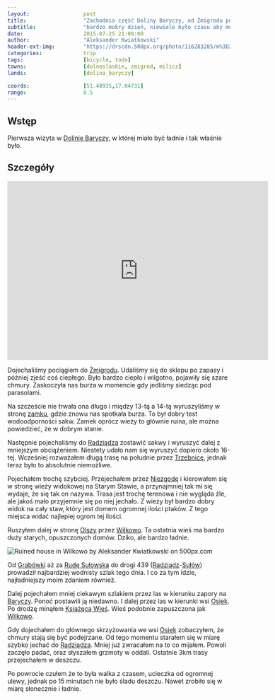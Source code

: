 ```yaml
---
layout:                 post
title:                  "Zachodnia część Doliny Baryczy, od Żmigrodu po Rudę Sułowską"
subtitle:               "bardzo mokry dzień, niewiele było czasu aby móc pojechać gdzieś dalej"
date:                   2015-07-25 21:00:00
author:                 "Aleksander Kwiatkowski"
header-ext-img:         "https://drscdn.500px.org/photo/116283285/m%3D2048/5eb8e98a8daa352db6f7c411a4d28776"
categories:             trip
tags:                   [bicycle, todo]
towns:                  [dolnoslaskie, zmigrod, milicz]
lands:                  [dolina_baryczy]

coords:                 [51.48935,17.04731]
range:                  8.5
---
```


[wiki-dolina-baryczy]:          https://pl.wikipedia.org/wiki/Park_Krajobrazowy_Dolina_Baryczy
[wiki-zmigrod]:                 https://pl.wikipedia.org/wiki/%C5%BBmigr%C3%B3d
[wiki-zmigrod-zamek]:           https://pl.wikipedia.org/wiki/Zamek_w_%C5%BBmigrodzie
[wiki-radziadz]:                https://pl.wikipedia.org/wiki/Radzi%C4%85dz
[wiki-trzebnica]:               https://pl.wikipedia.org/wiki/Trzebnica
[wiki-niezgoda]:                https://pl.wikipedia.org/wiki/Niezgoda_(wojew%C3%B3dztwo_dolno%C5%9Bl%C4%85skie)
[wiki-olsza]:                   https://pl.wikipedia.org/wiki/Olsza_(wojew%C3%B3dztwo_dolno%C5%9Bl%C4%85skie)
[wiki-wilkowo]:                 https://pl.wikipedia.org/wiki/Wilkowo_(wojew%C3%B3dztwo_dolno%C5%9Bl%C4%85skie)
[wiki-grabowka]:                https://pl.wikipedia.org/wiki/Grab%C3%B3wka_(wojew%C3%B3dztwo_dolno%C5%9Bl%C4%85skie)
[wiki-ruda-sulowska]:           https://pl.wikipedia.org/wiki/Ruda_Su%C5%82owska
[wiki-sulow]:                   https://pl.wikipedia.org/wiki/Su%C5%82%C3%B3w_(wie%C5%9B_w_wojew%C3%B3dztwie_dolno%C5%9Bl%C4%85skim)
[wiki-barycz]:                  https://pl.wikipedia.org/wiki/Barycz_(rzeka)
[wiki-osiek]:                   https://pl.wikipedia.org/wiki/Osiek_(powiat_trzebnicki)
[wiki-ksiazeca-wies]:           https://pl.wikipedia.org/wiki/Ksi%C4%85%C5%BC%C4%99ca_Wie%C5%9B





Wstęp
-----

Pierwsza wizyta w [Dolinie Baryczy][wiki-dolina-baryczy], w której miało być ładnie i tak właśnie było.

Szczegóły
---------

<iframe height='405' width='590' frameborder='0' allowtransparency='true' scrolling='no' src='https://www.strava.com/activities/354707728/embed/e49f55ab099fe2169f4a35e945423b55e4431413'></iframe>

Dojechaliśmy pociągiem do [Żmigrodu][wiki-zmigrod]. Udaliśmy się do sklepu po zapasy i później zjeść coś ciepłego.
Było bardzo ciepło i wilgotno, pojawiły się szare chmury. Zaskoczyła nas burza w momencie gdy jedliśmy siedząc pod parasolami.

Na szczeście nie trwała ona długo i między 13-tą a 14-tą wyruszyliśmy w stronę [zamku][wiki-zmigrod-zamek], gdzie znowu
nas spotkała burza. To był dobry test wodoodporności sakw. Zamek oprócz wieży to głównie ruina, ale można powiedzieć, że
w dobrym stanie.

Następnie pojechaliśmy do [Radziądza][wiki-radziadz] zostawić sakwy i wyruszyć dalej z mniejszym obciążeniem. Niestety
udało nam się wyruszyć dopiero około 16-tej. Wcześniej rozważałem długą trasę na południe przez [Trzebnicę][wiki-trzebnica],
jednak teraz
było to absolutnie niemożliwe.

Pojechałem trochę szybciej. Przejechałem przez [Niezgodę][wiki-niezgoda] i kierowałem się w stronę wieży widokowej na
Starym Stawie, a
przynajmniej tak mi się wydaje, że się tak on nazywa. Trasa jest trochę terenowa i nie wygląda źle, ale jakoś mało przyjemnie
się po niej jechało. Z wieży był bardzo dobry widok na cały staw, który jest domem ogromnej ilości ptaków. Z tego miejsca widać
najlepiej ogrom tej ilości.

Ruszyłem dalej w stronę [Olszy][wiki-olsza] przez [Wilkowo][wiki-wilkowo]. Ta ostatnia wieś ma bardzo duży starych,
opuszczonych domów. Dziko, ale bardzo ładnie.

<div class='pixels-photo'>
  <p>
    <img src='https://drscdn.500px.org/photo/116283285/m%3D900/009706ea1b5544c431749d5067564858' alt='Ruined house in Wilkowo by Aleksander Kwiatkowski on 500px.com'>
  </p>
  <a href='https://500px.com/photo/116283285/ruined-house-in-wilkowo-by-aleksander-kwiatkowski' alt='Ruined house in Wilkowo by Aleksander Kwiatkowski on 500px.com'></a>
</div>
<script type='text/javascript' src='https://500px.com/embed.js'></script>

Od [Grabówki][wiki-grabowka] aż za [Rudę Sułowską][wiki-ruda-sulowska] do drogi 439 ([Radziądz][wiki-radziadz]-[Sułów][wiki-sulow])
prowadził najbardziej wodnisty szlak tego dnia.
I co za tym idzie, najładniejszy moim zdaniem również.

Dalej pojechałem mniej ciekawym szlakiem przez las w kierunku zapory na [Baryczy][wiki-barycz]. Ponoć postawili ją
niedawno. I dalej przez las w kierunki wsi [Osiek][wiki-osiek]. Po drodzę minąłem [Książęcą Wieś][wiki-ksiazeca-wies].
Wieś podobnie zapuszczona jak [Wilkowo][wiki-wilkowo].

Gdy dojechałem do głównego skrzyżowania we wsi [Osiek][wiki-osiek] zobaczyłem, że chmury stają się być podejrzane.
Od tego momentu starałem się w miarę szybko jechać do [Radziądza][wiki-radziadz]. Mniej już zwracałem na to co mijałem.
Powoli zaczęło padać, oraz słyszałem grzmoty w oddali. Ostatnie 3km trasy przejechałem w deszczu.

Po powrocie czułem że to była walka z czasem, ucieczka od ogromnej ulewy, jednak po 15 minutach nie było śladu deszczu.
Nawet zrobiło się w miarę słonecznie i ładnie.